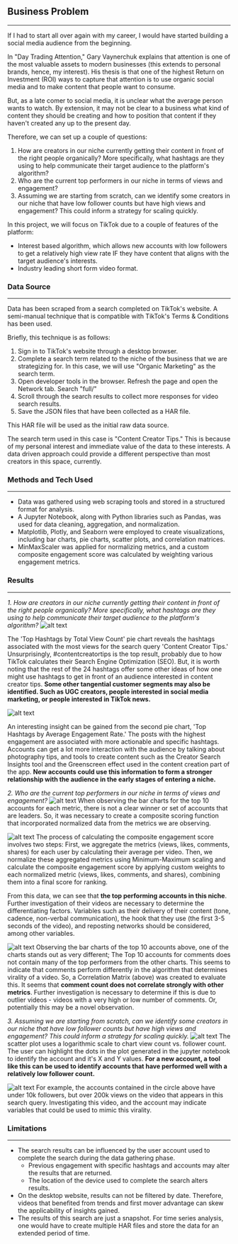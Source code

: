## Business Problem
___
If I had to start all over again with my career, I would have started building a social media audience from the beginning. 

In "Day Trading Attention," Gary Vaynerchuk explains that attention is one of the most valuable assets to modern businesses (this extends to personal brands, hence, my interest). His thesis is that one of the highest Return on Investment (ROI) ways to capture that attention is to use organic social media and to make content that people want to consume. 

But, as a late comer to social media, it is unclear what the average person wants to watch. By extension, it may not be clear to a business what kind of content they should be creating and how to position that content if they haven't created any up to the present day.

Therefore, we can set up a couple of questions:
1. How are creators in our niche currently getting their content in front of the right people organically? More specifically, what hashtags are they using to help communicate their target audience to the platform's algorithm?
2. Who are the current top performers in our niche in terms of views and engagement? 
3. Assuming we are starting from scratch, can we identify some creators in our niche that have low follower counts but have high views and engagement? This could inform a strategy for scaling quickly.

In this project, we will focus on TikTok due to a couple of features of the platform:
- Interest based algorithm, which allows new accounts with low followers to get a relatively high view rate IF they have content that aligns with the target audience's interests.
- Industry leading short form video format.

### Data Source
___
Data has been scraped from a search completed on TikTok's website. A semi-manual technique that is compatible with TikTok's Terms & Conditions has been used.

Briefly, this technique is as follows:
1. Sign in to TikTok's website through a desktop browser.
2. Complete a search term related to the niche of the business that we are strategizing for. In this case, we will use "Organic Marketing" as the search term. 
3. Open developer tools in the browser. Refresh the page and open the Network tab. Search "full/" 
4. Scroll through the search results to collect more responses for video search results.
5. Save the JSON files that have been collected as a HAR file. 

This HAR file will be used as the initial raw data source.

The search term used in this case is "Content Creator Tips." This is because of my personal interest and immediate value of the data to these interests. A data driven approach could provide a different perspective than most creators in this space, currently.

### Methods and Tech Used
___
- Data was gathered using web scraping tools and stored in a structured format for analysis.
- A Jupyter Notebook, along with Python libraries such as Pandas, was used for data cleaning, aggregation, and normalization.
- Matplotlib, Plotly, and Seaborn were employed to create visualizations, including bar charts, pie charts, scatter plots, and correlation matrices.
- MinMaxScaler was applied for normalizing metrics, and a custom composite engagement score was calculated by weighting various engagement metrics.

### Results
___
*1. How are creators in our niche currently getting their content in front of the right people organically? More specifically, what hashtags are they using to help communicate their target audience to the platform's algorithm?*
![alt text](assets/TotalViewCountPieChart.png)

The 'Top Hashtags by Total View Count' pie chart reveals the hashtags associated with the most views for the search query 'Content Creator Tips.' Unsurprisingly, #contentcreatortips is the top result, probably due to how TikTok calculates their Search Engine Optimization (SEO). But, it is worth noting that the rest of the 24 hashtags offer some other ideas of how one might use hashtags to get in front of an audience interested in content creator tips. **Some other tangential customer segments may also be identified. Such as UGC creators, people interested in social media marketing, or people interested in TikTok news.**

![alt text](assets/AvgEngagementPieChart.png)

An interesting insight can be gained from the second pie chart, 'Top Hashtags by Average Engagement Rate.' The posts with the highest engagement are associated with more actionable and specific hashtags. Accounts can get a lot more interaction with the audience by talking about photography tips, and tools to create content such as the Creator Search Insights tool and the Greenscreen effect used in the content creation part of the app. **New accounts could use this information to form a stronger relationship with the audience in the early stages of entering a niche.**

*2. Who are the current top performers in our niche in terms of views and engagement?*
![alt text](assets/AllTop10Accounts.png)
When observing the bar charts for the top 10 accounts for each metric, there is not a clear winner or set of accounts that are leaders. So, it was necessary to create a composite scoring function that incorporated normalized data from the metrics we are observing. 

![alt text](assets/Top10AccountsCompositeScore.png)
The process of calculating the composite engagement score involves two steps: First, we aggregate the metrics (views, likes, comments, shares) for each user by calculating their average per video. 
Then, we normalize these aggregated metrics using Minimum-Maximum scaling and calculate the composite engagement score by applying custom weights to each normalized metric (views, likes, comments, and shares), combining them into a final score for ranking.

From this data, we can see that **the top performing accounts in this niche**. Further investigation of their videos are necessary to determine the differentiating factors. Variables such as their delivery of their content (tone, cadence, non-verbal communication), the hook that they use (the first 3-5 seconds of the video), and reposting networks should be considered, among other variables.

![alt text](assets/CorrelationMatrix.png)
Observing the bar charts of the top 10 accounts above, one of the charts stands out as very different; The Top 10 accounts for comments does not contain many of the top performers from the other charts. This seems to indicate that comments perform differently in the algorithm that determines virality of a video. So, a Correlation Matrix (above) was created to evaluate this. It seems that **comment count does not correlate strongly with other metrics**. Further investigation is necessary to determine if this is due to outlier videos - videos with a very high or low number of comments. Or, potentially this may be a novel observation.

*3. Assuming we are starting from scratch, can we identify some creators in our niche that have low follower counts but have high views and engagement? This could inform a strategy for scaling quickly.*
![alt text](assets/ScatterPlotViewsVsFollowers.png)
The scatter plot uses a logarithmic scale to chart view count vs. follower count. The user can highlight the dots in the plot generated in the jupyter notebook to identify the account and it's X and Y values. 
**For a new account, a tool like this can be used to identify accounts that have performed well with a relatively low follower count.**

![alt text](assets/LassoOnScatterPlot.png)
For example, the accounts contained in the circle above have under 10k followers, but over 200k views on the video that appears in this search query. Investigating this video, and the account may indicate variables that could be used to mimic this virality.

### Limitations 
___
- The search results can be influenced by the user account used to complete the search during the data gathering phase. 
	- Previous engagement with specific hashtags and accounts may alter the results that are returned.
	- The location of the device used to complete the search alters results. 
- On the desktop website, results can not be filtered by date. Therefore, videos that benefited from trends and first mover advantage can skew the applicability of insights gained.
- The results of this search are just a snapshot. For time series analysis, one would have to create multiple HAR files and store the data for an extended period of time. 